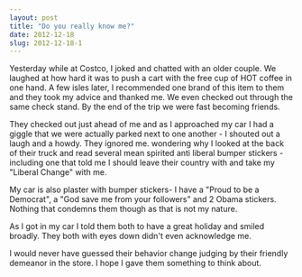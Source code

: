 ```yaml
---
layout: post
title: "Do you really know me?"
date: 2012-12-18
slug: 2012-12-18-1
---
```


Yesterday while at Costco, I joked and chatted with an older couple.  We laughed at how hard it was to push a cart with the free cup of HOT coffee in one hand.  A few isles later, I recommended one brand of this item to them and they took my advice and thanked me.  We even checked out through the same check stand.   By the end of the trip we were fast becoming friends.  

They checked out just ahead of me and as I approached my car I had a giggle that we were actually parked next to one another - I shouted out a laugh and a howdy.  They ignored me.  wondering why I looked at the back of their truck and read several mean spirited anti liberal bumper stickers - including one that told me I should leave their country with  and take my &quot;Liberal Change&quot; with me.  

My car is also plaster with bumper stickers-  I have a &quot;Proud to be a Democrat&quot;, a &quot;God save me from your followers&quot; and 2 Obama stickers.  Nothing that condemns them though as that is not my nature.  

As I got in my car I told them both to have a great holiday and smiled broadly.  They both with eyes down didn&apos;t even acknowledge me.  

I would never have guessed their behavior change judging by their friendly demeanor in the store. I hope I gave them something to think about.<br />
